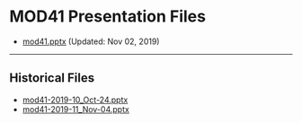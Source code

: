<!--
This is a machine generated file, and should not be edited, as it will be overwritten with future updates.
-->

# MOD41 Presentation Files

- [mod41.pptx](https://globaleventcdn.blob.core.windows.net/assets/mod/mod41/mod41.pptx) (Updated: Nov 02, 2019)
---
## Historical Files
- [mod41-2019-10_Oct-24.pptx](https://globaleventcdn.blob.core.windows.net/assets/mod/mod41/mod41-2019-10_Oct-24.pptx)
- [mod41-2019-11_Nov-04.pptx](https://globaleventcdn.blob.core.windows.net/assets/mod/mod41/mod41-2019-11_Nov-04.pptx)


